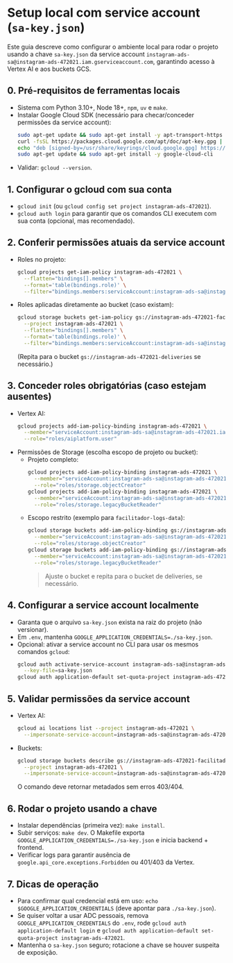 # Setup local com service account (`sa-key.json`)

Este guia descreve como configurar o ambiente local para rodar o projeto usando a chave `sa-key.json` da service account `instagram-ads-sa@instagram-ads-472021.iam.gserviceaccount.com`, garantindo acesso à Vertex AI e aos buckets GCS.

## 0. Pré-requisitos de ferramentas locais
- Sistema com Python 3.10+, Node 18+, `npm`, `uv` e `make`.
- Instalar Google Cloud SDK (necessário para checar/conceder permissões da service account):
  ```bash
  sudo apt-get update && sudo apt-get install -y apt-transport-https ca-certificates gnupg
  curl -fsSL https://packages.cloud.google.com/apt/doc/apt-key.gpg | sudo tee /usr/share/keyrings/cloud.google.gpg >/dev/null
  echo "deb [signed-by=/usr/share/keyrings/cloud.google.gpg] https://packages.cloud.google.com/apt cloud-sdk main" | sudo tee /etc/apt/sources.list.d/google-cloud-sdk.list
  sudo apt-get update && sudo apt-get install -y google-cloud-cli
  ```
- Validar: `gcloud --version`.

## 1. Configurar o gcloud com sua conta
- `gcloud init` (ou `gcloud config set project instagram-ads-472021`).
- `gcloud auth login` para garantir que os comandos CLI executem com sua conta (opcional, mas recomendado).

## 2. Conferir permissões atuais da service account
- Roles no projeto:
  ```bash
  gcloud projects get-iam-policy instagram-ads-472021 \
    --flatten="bindings[].members" \
    --format='table(bindings.role)' \
    --filter="bindings.members:serviceAccount:instagram-ads-sa@instagram-ads-472021.iam.gserviceaccount.com"
  ```
- Roles aplicadas diretamente ao bucket (caso existam):
  ```bash
  gcloud storage buckets get-iam-policy gs://instagram-ads-472021-facilitador-logs-data \
    --project instagram-ads-472021 \
    --flatten="bindings[].members" \
    --format='table(bindings.role)' \
    --filter="bindings.members:serviceAccount:instagram-ads-sa@instagram-ads-472021.iam.gserviceaccount.com"
  ```
  (Repita para o bucket `gs://instagram-ads-472021-deliveries` se necessário.)

## 3. Conceder roles obrigatórias (caso estejam ausentes)
- Vertex AI:
  ```bash
  gcloud projects add-iam-policy-binding instagram-ads-472021 \
    --member="serviceAccount:instagram-ads-sa@instagram-ads-472021.iam.gserviceaccount.com" \
    --role="roles/aiplatform.user"
  ```
- Permissões de Storage (escolha escopo de projeto ou bucket):
  - Projeto completo:
    ```bash
    gcloud projects add-iam-policy-binding instagram-ads-472021 \
      --member="serviceAccount:instagram-ads-sa@instagram-ads-472021.iam.gserviceaccount.com" \
      --role="roles/storage.objectCreator"
    gcloud projects add-iam-policy-binding instagram-ads-472021 \
      --member="serviceAccount:instagram-ads-sa@instagram-ads-472021.iam.gserviceaccount.com" \
      --role="roles/storage.legacyBucketReader"
    ```
  - Escopo restrito (exemplo para `facilitador-logs-data`):
    ```bash
    gcloud storage buckets add-iam-policy-binding gs://instagram-ads-472021-facilitador-logs-data \
      --member="serviceAccount:instagram-ads-sa@instagram-ads-472021.iam.gserviceaccount.com" \
      --role="roles/storage.objectCreator"
    gcloud storage buckets add-iam-policy-binding gs://instagram-ads-472021-facilitador-logs-data \
      --member="serviceAccount:instagram-ads-sa@instagram-ads-472021.iam.gserviceaccount.com" \
      --role="roles/storage.legacyBucketReader"
    ```
    > Ajuste o bucket e repita para o bucket de deliveries, se necessário.

## 4. Configurar a service account localmente
- Garanta que o arquivo `sa-key.json` exista na raiz do projeto (não versionar).
- Em `.env`, mantenha `GOOGLE_APPLICATION_CREDENTIALS=./sa-key.json`.
- Opcional: ativar a service account no CLI para usar os mesmos comandos `gcloud`:
  ```bash
  gcloud auth activate-service-account instagram-ads-sa@instagram-ads-472021.iam.gserviceaccount.com \
    --key-file=sa-key.json
  gcloud auth application-default set-quota-project instagram-ads-472021
  ```

## 5. Validar permissões da service account
- Vertex AI:
  ```bash
  gcloud ai locations list --project instagram-ads-472021 \
    --impersonate-service-account=instagram-ads-sa@instagram-ads-472021.iam.gserviceaccount.com
  ```
- Buckets:
  ```bash
  gcloud storage buckets describe gs://instagram-ads-472021-facilitador-logs-data \
    --project instagram-ads-472021 \
    --impersonate-service-account=instagram-ads-sa@instagram-ads-472021.iam.gserviceaccount.com
  ```
  O comando deve retornar metadados sem erros 403/404.

## 6. Rodar o projeto usando a chave
- Instalar dependências (primeira vez): `make install`.
- Subir serviços: `make dev`. O Makefile exporta `GOOGLE_APPLICATION_CREDENTIALS=./sa-key.json` e inicia backend + frontend.
- Verificar logs para garantir ausência de `google.api_core.exceptions.Forbidden` ou 401/403 da Vertex.

## 7. Dicas de operação
- Para confirmar qual credencial está em uso: `echo $GOOGLE_APPLICATION_CREDENTIALS` (deve apontar para `./sa-key.json`).
- Se quiser voltar a usar ADC pessoais, remova `GOOGLE_APPLICATION_CREDENTIALS` do `.env`, rode `gcloud auth application-default login` e `gcloud auth application-default set-quota-project instagram-ads-472021`.
- Mantenha o `sa-key.json` seguro; rotacione a chave se houver suspeita de exposição.
